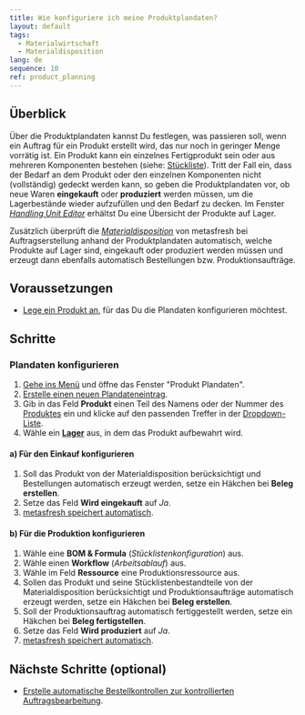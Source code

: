 ```yaml
---
title: Wie konfiguriere ich meine Produktplandaten?
layout: default
tags:
  - Materialwirtschaft
  - Materialdisposition
lang: de
sequence: 10
ref: product_planning
---
```


## Überblick
Über die Produktplandaten kannst Du festlegen, was passieren soll, wenn ein Auftrag für ein Produkt erstellt wird, das nur noch in geringer Menge vorrätig ist. Ein Produkt kann ein einzelnes Fertigprodukt sein oder aus mehreren Komponenten bestehen (siehe: [Stückliste](Stueckliste_erstellen)). Tritt der Fall ein, dass der Bedarf an dem Produkt oder den einzelnen Komponenten nicht (vollständig) gedeckt werden kann, so geben die Produktplandaten vor, ob neue Waren **eingekauft** oder **produziert** werden müssen, um die Lagerbestände wieder aufzufüllen und den Bedarf zu decken. Im Fenster [*Handling Unit Editor*](Menu) erhältst Du eine Übersicht der Produkte auf Lager.

Zusätzlich überprüft die [*Materialdisposition*](Materialdisposition_Grundlagen) von metasfresh bei Auftragserstellung anhand der Produktplandaten automatisch, welche Produkte auf Lager sind, eingekauft oder produziert werden müssen und erzeugt dann ebenfalls automatisch Bestellungen bzw. Produktionsaufträge.

## Voraussetzungen
- [Lege ein Produkt an](NeuesProdukt), für das Du die Plandaten konfigurieren möchtest.

## Schritte

### Plandaten konfigurieren
1. [Gehe ins Menü](Menu) und öffne das Fenster "Produkt Plandaten".
1. [Erstelle einen neuen Plandateneintrag](Neuer_Datensatz_Fenster_Webui).
1. Gib in das Feld **Produkt** einen Teil des Namens oder der Nummer des [Produktes](NeuesProdukt) ein und klicke auf den passenden Treffer in der <a href="Keyboard_Shortcuts_Liste#dropdown" title="Dynamisches Suchfeld (Autocomplete)">Dropdown-Liste</a>.
1. Wähle ein [**Lager**](Neues_Lager_anlegen) aus, in dem das Produkt aufbewahrt wird.

#### a) Für den Einkauf konfigurieren
1. Soll das Produkt von der Materialdisposition berücksichtigt und Bestellungen automatisch erzeugt werden, setze ein Häkchen bei **Beleg erstellen**.
1. Setze das Feld **Wird eingekauft** auf *Ja*.
1. [metasfresh speichert automatisch](Speicheranzeige).

#### b) Für die Produktion konfigurieren
1. Wähle eine **BOM & Formula** (*Stücklistenkonfiguration*) aus.
1. Wähle einen **Workflow** (*Arbeitsablauf*) aus.
1. Wähle im Feld **Ressource** eine Produktionsressource aus.
1. Sollen das Produkt und seine Stücklistenbestandteile von der Materialdisposition berücksichtigt und Produktionsaufträge automatisch erzeugt werden, setze ein Häkchen bei **Beleg erstellen**.
1. Soll der Produktionsauftrag automatisch fertiggestellt werden, setze ein Häkchen bei **Beleg fertigstellen**.
1. Setze das Feld **Wird produziert** auf *Ja*.
1. [metasfresh speichert automatisch](Speicheranzeige).

## Nächste Schritte (optional)
- [Erstelle automatische Bestellkontrollen zur kontrollierten Auftragsbearbeitung](Automatische_Bestellkontrollen).
